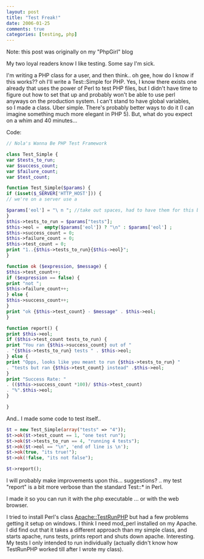 ```yaml
---
layout: post
title: "Test Freak!"
date: 2006-01-25
comments: true
categories: [testing, php]
---
```

Note: this post was originally on my "PhpGirl" blog

My two loyal readers know I like testing. Some say I'm sick.

I'm writing a PHP class for a user, and then think.. oh gee, how do I know if this works?? oh I'll write a Test::Simple for PHP. Yes, I know there exists one already that uses the power of Perl to test PHP files, but I didn't have time to figure out how to set that up and probably won't be able to use perl anyways on the production system. I can't stand to have global variables, so I made a class. Uber simple. There's probably better ways to do it (I can imagine something much more elegant in PHP 5). But, what do you expect on a whim and 40 minutes...

Code:
```php
// Nola's Wanna Be PHP Test Framework

class Test_Simple {
var $tests_to_run;
var $success_count;
var $failure_count;
var $test_count;

function Test_Simple($params) {
if (isset($_SERVER['HTTP_HOST'])) {
// we're on a server use a

$params['eol'] = "\ n "; //take out spaces, had to have them for this blog
}
$this->tests_to_run = $params["tests"];
$this->eol =  empty($params['eol']) ? "\n" : $params['eol'] ;
$this->success_count = 0;
$this->failure_count = 0;
$this->test_count = 0;
print "1..{$this->tests_to_run}{$this->eol}";
}

function ok ($expression, $message) {
$this->test_count++;
if ($expression == false) {
print "not ";
$this->failure_count++;
} else {
$this->success_count++;
}
print "ok {$this->test_count} - $message" . $this->eol;
}

function report() {
print $this->eol;
if ($this->test_count tests_to_run) {
print "You ran {$this->success_count} out of "
. "{$this->tests_to_run} tests " . $this->eol;
} else {
print "Opps, looks like you meant to run {$this->tests_to_run} "
. "tests but ran {$this->test_count} instead" .$this->eol;
}
print "Success Rate: "
. (($this->success_count *100)/ $this->test_count)
. "%".$this->eol;
}

}
```
And.. I made some code to test itself..
```php
$t = new Test_Simple(array("tests" => "4"));
$t->ok($t->test_count == 1, "one test run");
$t->ok($t->tests_to_run == 4, "running 4 tests");
$t->ok($t->eol == "\n", 'end of line is \n');
$t->ok(true, "its true!");
$t->ok(!false, "its not false");

$t->report();
```
I will probably make improvements upon this... suggestions? .. my test "report" is a bit more verbose than the standard Test::* in Perl.

I made it so you can run it with the php executable ... or with the web browser.

I tried to install Perl's class <a href="http://search.cpan.org/%7Epgollucci/Apache-Test-1.27/lib/Apache/TestRunPHP.pm">Apache::TestRunPHP</a> but had a few problems getting it setup on windows. I think I need mod_perl installed on my Apache. I did find out that it takes a different approach than my simple class, and starts apache, runs tests, prints report and shuts down apache. Interesting. My tests I only intended to run individually (actually didn't know how TestRunPHP worked till after I wrote my class).